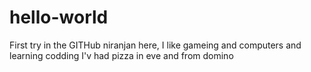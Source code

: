 # hello-world
First try in the GITHub 
niranjan here, I like gameing and computers and learning codding
I'v had pizza in eve and from domino

